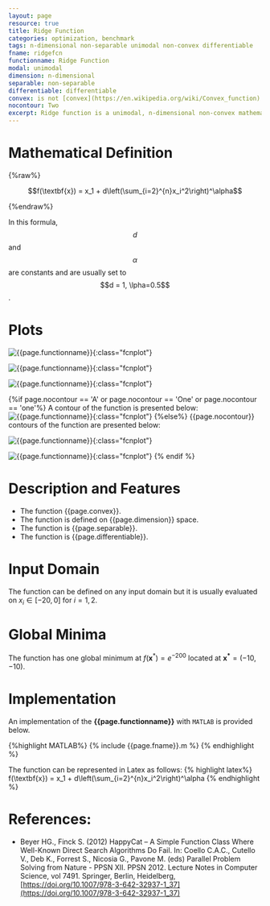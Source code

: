 ```yaml
---
layout: page
resource: true
title: Ridge Function
categories: optimization, benchmark
tags: n-dimensional non-separable unimodal non-convex differentiable
fname: ridgefcn
functionname: Ridge Function
modal: unimodal
dimension: n-dimensional
separable: non-separable
differentiable: differentiable
convex: is not [convex](https://en.wikipedia.org/wiki/Convex_function)
nocontour: Two
excerpt: Ridge function is a unimodal, n-dimensional non-convex mathematical function widely used for testing optimization algorithms
---
```


# Mathematical Definition

{%raw%}

$$f(\textbf{x}) = x_1 + d\left(\sum_{i=2}^{n}x_i^2\right)^\alpha$$

{%endraw%}

In this formula, $$d$$ and $$\alpha$$ are constants and are usually set to $$d = 1, \lpha=0.5$$.

# Plots
![{{page.functionname}}]({{site.baseurl}}/benchmarkfcns/plots/{{page.fname}}.png){:class="fcnplot"}

![{{page.functionname}}]({{site.baseurl}}/benchmarkfcns/plots/{{page.fname}}_2.png){:class="fcnplot"}

![{{page.functionname}}]({{site.baseurl}}/benchmarkfcns/plots/{{page.fname}}_3.png){:class="fcnplot"}


{%if page.nocontour == 'A' or page.nocontour == 'One' or page.nocontour == 'one'%}
A contour of the function is presented below:
![{{page.functionname}}]({{site.baseurl}}/benchmarkfcns/plots/{{page.fname}}_contour.png){:class="fcnplot"}
{%else%}
{{page.nocontour}} contours of the function are presented below:

![{{page.functionname}}]({{site.baseurl}}/benchmarkfcns/plots/{{page.fname}}_contour.png){:class="fcnplot"}

![{{page.functionname}}]({{site.baseurl}}/benchmarkfcns/plots/{{page.fname}}_contour_2.png){:class="fcnplot"}
{% endif %}

# Description and Features
* The function {{page.convex}}.
* The function is defined on {{page.dimension}} space.
* The function is {{page.separable}}.
* The function is {{page.differentiable}}.

# Input Domain
The function can be defined on any input domain but it is usually evaluated on $x_i \in [-20, 0]$ for $i=1, 2$.

# Global Minima
The function has one global minimum at $f(\textbf{x}^{\ast})= e^{-200}$ located at $\mathbf{x^\ast}=(-10, -10)$.

# Implementation
An implementation of the **{{page.functionname}}** with `MATLAB` is provided below. 

{%highlight MATLAB%}
{% include {{page.fname}}.m %}
{% endhighlight %}

The function can be represented in Latex as follows:
{% highlight latex%}
f(\textbf{x}) = x_1 + d\left(\sum_{i=2}^{n}x_i^2\right)^\alpha
{% endhighlight %}


# References:
* Beyer HG., Finck S. (2012) HappyCat – A Simple Function Class Where Well-Known Direct Search Algorithms Do Fail. In: Coello C.A.C., Cutello V., Deb K., Forrest S., Nicosia G., Pavone M. (eds) Parallel Problem Solving from Nature - PPSN XII. PPSN 2012. Lecture Notes in Computer Science, vol 7491. Springer, Berlin, Heidelberg, [https://doi.org/10.1007/978-3-642-32937-1_37](https://doi.org/10.1007/978-3-642-32937-1_37)
